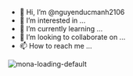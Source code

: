 - 👋 Hi, I’m @nguyenducmanh2106
- 👀 I’m interested in ...
- 🌱 I’m currently learning ...
- 💞️ I’m looking to collaborate on ...
- 📫 How to reach me ...

<!---
nguyenducmanh2106/nguyenducmanh2106 is a ✨ special ✨ repository because its `README.md` (this file) appears on your GitHub profile.
You can click the Preview link to take a look at your changes.
--->
![mona-loading-default](https://user-images.githubusercontent.com/55195703/173552480-f5bdcb5d-efd8-4c82-beb2-6a74ea2c7557.gif)
